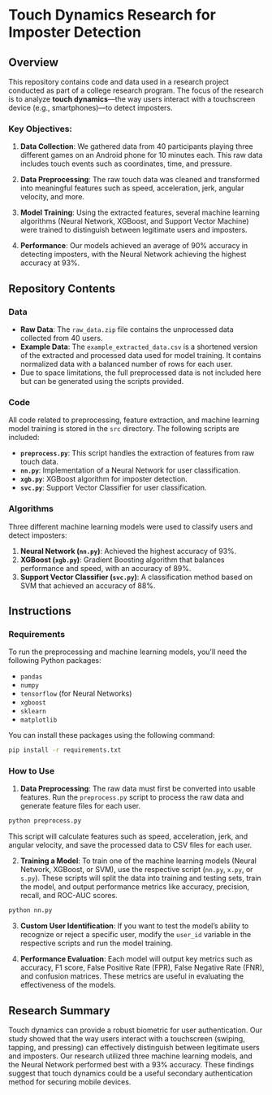 # Touch Dynamics Research for Imposter Detection

## Overview

This repository contains code and data used in a research project conducted as part of a college research program. The focus of the research is to analyze **touch dynamics**—the way users interact with a touchscreen device (e.g., smartphones)—to detect imposters. 

### Key Objectives:
1. **Data Collection**: We gathered data from 40 participants playing three different games on an Android phone for 10 minutes each. This raw data includes touch events such as coordinates, time, and pressure.
   
2. **Data Preprocessing**: The raw touch data was cleaned and transformed into meaningful features such as speed, acceleration, jerk, angular velocity, and more.

3. **Model Training**: Using the extracted features, several machine learning algorithms (Neural Network, XGBoost, and Support Vector Machine) were trained to distinguish between legitimate users and imposters.

4. **Performance**: Our models achieved an average of 90% accuracy in detecting imposters, with the Neural Network achieving the highest accuracy at 93%.

## Repository Contents

### Data
- **Raw Data**: The `raw_data.zip` file contains the unprocessed data collected from 40 users.
- **Example Data**: The `example_extracted_data.csv` is a shortened version of the extracted and processed data used for model training. It contains normalized data with a balanced number of rows for each user.
- Due to space limitations, the full preprocessed data is not included here but can be generated using the scripts provided.

### Code
All code related to preprocessing, feature extraction, and machine learning model training is stored in the `src` directory. The following scripts are included:

- **`preprocess.py`**: This script handles the extraction of features from raw touch data.
- **`nn.py`**: Implementation of a Neural Network for user classification.
- **`xgb.py`**: XGBoost algorithm for imposter detection.
- **`svc.py`**: Support Vector Classifier for user classification.

### Algorithms
Three different machine learning models were used to classify users and detect imposters:

1. **Neural Network (`nn.py`)**: Achieved the highest accuracy of 93%.
2. **XGBoost (`xgb.py`)**: Gradient Boosting algorithm that balances performance and speed, with an accuracy of 89%.
3. **Support Vector Classifier (`svc.py`)**: A classification method based on SVM that achieved an accuracy of 88%.

## Instructions

### Requirements

To run the preprocessing and machine learning models, you'll need the following Python packages:
- `pandas`
- `numpy`
- `tensorflow` (for Neural Networks)
- `xgboost`
- `sklearn`
- `matplotlib`

You can install these packages using the following command:
```bash
pip install -r requirements.txt
```

### How to Use

1. **Data Preprocessing**: The raw data must first be converted into usable features. Run the `preprocess.py` script to process the raw data and generate feature files for each user.

```bash
python preprocess.py
```
This script will calculate features such as speed, acceleration, jerk, and angular velocity, and save the processed data to CSV files for each user.

2. **Training a Model**: To train one of the machine learning models (Neural Network, XGBoost, or SVM), use the respective script (`nn.py`, `x.py`, or `s.py`). These scripts will split the data into training and testing sets, train the model, and output performance metrics like accuracy, precision, recall, and ROC-AUC scores.

```bash
python nn.py
```

3. **Custom User Identification**: If you want to test the model’s ability to recognize or reject a specific user, modify the `user_id` variable in the respective scripts and run the model training.

4. **Performance Evaluation**: Each model will output key metrics such as accuracy, F1 score, False Positive Rate (FPR), False Negative Rate (FNR), and confusion matrices. These metrics are useful in evaluating the effectiveness of the models.

## Research Summary

Touch dynamics can provide a robust biometric for user authentication. Our study showed that the way users interact with a touchscreen (swiping, tapping, and pressing) can effectively distinguish between legitimate users and imposters. Our research utilized three machine learning models, and the Neural Network performed best with a 93% accuracy. These findings suggest that touch dynamics could be a useful secondary authentication method for securing mobile devices.
